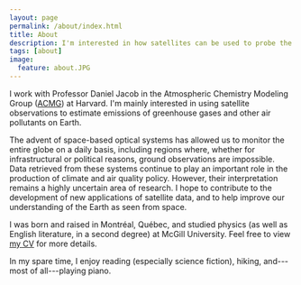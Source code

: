 ```yaml
---
layout: page
permalink: /about/index.html
title: About
description: I'm interested in how satellites can be used to probe the atmospheres of Earth and other planets.
tags: [about]
image:
  feature: about.JPG
---
```


I work with Professor Daniel Jacob in the Atmospheric Chemistry Modeling Group ([ACMG](http://acmg.seas.harvard.edu/)) at Harvard. I'm mainly interested in using satellite observations to estimate emissions of greenhouse gases and other air pollutants on Earth. 

The advent of space-based optical systems has allowed us to monitor the entire globe on a daily basis, including regions where, whether for infrastructural or political reasons, ground observations are impossible. Data retrieved from these systems continue to play an important role in the production of climate and air quality policy. However, their interpretation remains a highly uncertain area of research. I hope to contribute to the development of new applications of satellite data, and to help improve our understanding of the Earth as seen from space.

I was born and raised in Montr&#233;al, Qu&#233;bec, and studied physics (as well as English literature, in a second degree) at McGill University. Feel free to view <a href="{{ site.url }}/cv.pdf">my CV</a> for more details.

In my spare time, I enjoy reading (especially science fiction), hiking, and---most of all---playing piano. 
